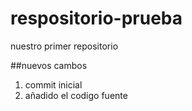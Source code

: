 # respositorio-prueba
nuestro primer repositorio

##nuevos cambos

1. commit inicial
2. añadido el codigo fuente
